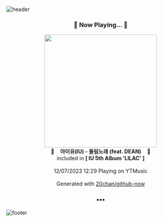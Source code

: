 ![header](https://capsule-render.vercel.app/api?type=wave&height=170&section=header&fontColor=090707&fontAlignX=45&fontAlignY=65&fontSize=100)

<h3 align="center">🎵 Now Playing... 🎵</h3>
<p align="center">
  <a href="https://music.youtube.com/watch?v=hiUPJaHjuUk">
    <img width="300" src="https://lh3.googleusercontent.com/-tdq58fAgaawQcx744mZUP67379plUJcWvzPSyfRy305ZmNcYii54WboN9OBa4I-cEdzu7u5yW4nSFlBQA">
  </a>
  <br>
  🎵&nbsp&nbsp&nbsp <b>아이유(IU) - 돌림노래 (feat. DEAN)</b> &nbsp&nbsp&nbsp🎵
  <br>
  included in <b>[ IU 5th Album 'LILAC' ]</b>
  
  <br />
  <br />
  12/07/2023 12:29 Playing on YTMusic
  <br />
  <br />
  Generated with <a href="https://github.com/20chan/github-now">20chan/github-now</a>
</p>

<h3 align="center">•••</h3>

![footer](https://capsule-render.vercel.app/api?type=wave&height=150&section=footer)
